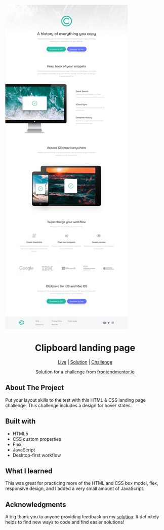 ![Clipboard landing page](https://github.com/NathanRayM/Clipboard-landing-page/blob/main/desktop-design.jpg)

<h1 align="center">Clipboard landing page</h1>

<div align="center">

[Live](https://nathanraym.github.io/Clipboard-landing-page//)
| [Solution](https://github.com/NathanRayM/Clipboard-landing-page.git)
| [Challenge](https://www.frontendmentor.io/challenges/clipboard-landing-page-5cc9bccd6c4c91111378ecb9)

Solution for a challenge from [frontendmentor.io](https://www.frontendmentor.io/)

</div>

## About The Project

Put your layout skills to the test with this HTML & CSS landing page challenge. This challenge includes a design for hover states.

## Built with

- HTML5
- CSS custom properties
- Flex
- JavaScript
- Desktop-first workflow

## What I learned

This was great for practicing more of the HTML and CSS box model, flex, responsive design, and I added a very small amount of JavaScript.

## Acknowledgments

A big thank you to anyone providing feedback on my [solution](). It definitely helps to find new ways to code and find easier solutions!
